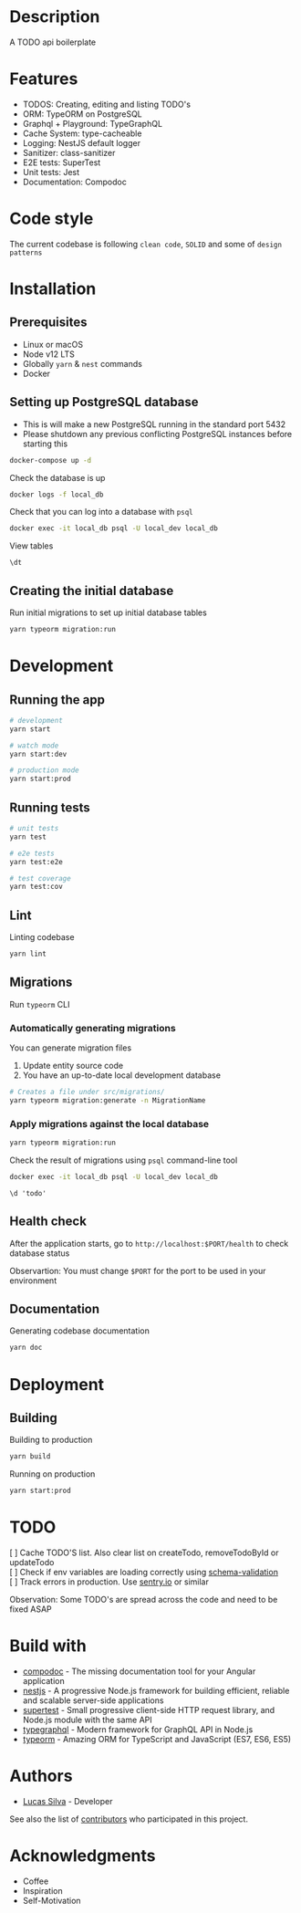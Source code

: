 # Description

A TODO api boilerplate

# Features

- TODOS: Creating, editing and listing TODO's
- ORM: TypeORM on PostgreSQL
- Graphql + Playground: TypeGraphQL
- Cache System: type-cacheable
- Logging: NestJS default logger
- Sanitizer: class-sanitizer
- E2E tests: SuperTest
- Unit tests: Jest
- Documentation: Compodoc

# Code style

The current codebase is following `clean code`, `SOLID` and some of
`design patterns`

# Installation

## Prerequisites

- Linux or macOS
- Node v12 LTS
- Globally `yarn` & `nest` commands
- Docker

## Setting up PostgreSQL database

- This is will make a new PostgreSQL running in the standard port 5432
- Please shutdown any previous conflicting PostgreSQL instances before starting
  this

```bash
docker-compose up -d
```

Check the database is up

```bash
docker logs -f local_db
```

Check that you can log into a database with `psql`

```bash
docker exec -it local_db psql -U local_dev local_db
```

View tables

```psql
\dt
```

## Creating the initial database

Run initial migrations to set up initial database tables

```bash
yarn typeorm migration:run
```

# Development

## Running the app

```bash
# development
yarn start

# watch mode
yarn start:dev

# production mode
yarn start:prod
```

## Running tests

```bash
# unit tests
yarn test

# e2e tests
yarn test:e2e

# test coverage
yarn test:cov
```

## Lint

Linting codebase

```bash
yarn lint
```

## Migrations

Run `typeorm` CLI

### Automatically generating migrations

You can generate migration files

1. Update entity source code
2. You have an up-to-date local development database

```bash
# Creates a file under src/migrations/
yarn typeorm migration:generate -n MigrationName
```

### Apply migrations against the local database

```bash
yarn typeorm migration:run
```

Check the result of migrations using `psql` command-line tool

```bash
docker exec -it local_db psql -U local_dev local_db
```

```psql
\d 'todo'
```

## Health check

After the application starts, go to `http://localhost:$PORT/health` to check
database status

Observartion: You must change `$PORT` for the port to be used in your
environment

## Documentation

Generating codebase documentation

```bash
yarn doc
```

# Deployment

## Building

Building to production

```bash
yarn build
```

Running on production

```bash
yarn start:prod
```

# TODO

[ ] Cache TODO'S list. Also clear list on createTodo, removeTodoById or updateTodo  
[ ] Check if env variables are loading correctly using
[schema-validation](https://docs.nestjs.com/techniques/configuration#schema-validation)  
[ ] Track errors in production. Use [sentry.io](https://sentry.io) or similar

Observation: Some TODO's are spread across the code and need to be fixed ASAP

# Build with

- [compodoc](https://compodoc.app) - The missing documentation tool for your
  Angular application
- [nestjs](https://nestjs.com) - A progressive Node.js framework for building
  efficient, reliable and scalable server-side applications
- [supertest](https://visionmedia.github.io/superagent) - Small progressive
  client-side HTTP request library, and Node.js module with the same API
- [typegraphql](https://typegraphql.com) - Modern framework for GraphQL API in
  Node.js
- [typeorm](https://typeorm.io) - Amazing ORM for TypeScript and JavaScript
  (ES7, ES6, ES5)

# Authors

- [Lucas Silva](https://github.com/luqezman) - Developer

See also the list of [contributors](https://github.com/luqezman/todo-graphql-nestjs/contributors) who participated in this project.

# Acknowledgments

- Coffee
- Inspiration
- Self-Motivation